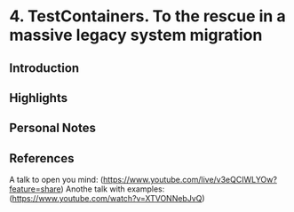 # 4. TestContainers. To the rescue in a massive legacy system migration

## Introduction


## Highlights


## Personal Notes


## References

A talk to open you mind: (https://www.youtube.com/live/v3eQCIWLYOw?feature=share)
Anothe talk with examples: (https://www.youtube.com/watch?v=XTVONNebJvQ)
